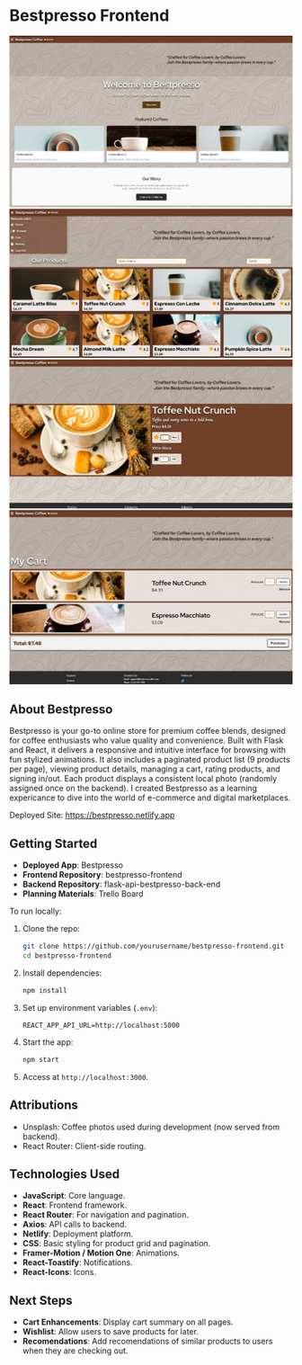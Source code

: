 # Bestpresso Frontend
![p1](public/s1.png)
![p2](public/s2.png)
![p4](public/s4.png)
![p5](public/s5.png)
## About Bestpresso

Bestpresso is your go-to online store for premium coffee blends, designed for coffee enthusiasts who value quality and convenience. Built with Flask and React, it delivers a responsive and intuitive interface for browsing with fun stylized animations. It also includes a paginated product list (9 products per page), viewing product details, managing a cart, rating products, and signing in/out. Each product displays a consistent local photo (randomly assigned once on the backend). I created Bestpresso as a learning expericance to dive into the world of e-commerce and digital marketplaces.

Deployed Site: https://bestpresso.netlify.app

## Getting Started

- **Deployed App**: Bestpresso
- **Frontend Repository**: bestpresso-frontend
- **Backend Repository**: flask-api-bestpresso-back-end
- **Planning Materials**: Trello Board

To run locally:

1. Clone the repo:

   ```bash
   git clone https://github.com/yourusername/bestpresso-frontend.git
   cd bestpresso-frontend
   ```

2. Install dependencies:

   ```bash
   npm install
   ```

3. Set up environment variables (`.env`):

   ```
   REACT_APP_API_URL=http://localhost:5000
   ```

4. Start the app:

   ```bash
   npm start
   ```

5. Access at `http://localhost:3000`.

## Attributions

- Unsplash: Coffee photos used during development (now served from backend).
- React Router: Client-side routing.

## Technologies Used

- **JavaScript**: Core language.
- **React**: Frontend framework.
- **React Router**: For navigation and pagination.
- **Axios**: API calls to backend.
- **Netlify**: Deployment platform.
- **CSS**: Basic styling for product grid and pagination.
- **Framer-Motion / Motion One**: Animations.
- **React-Toastify**: Notifications.
- **React-Icons**: Icons.

## Next Steps

- **Cart Enhancements**: Display cart summary on all pages.
- **Wishlist**: Allow users to save products for later.
- **Recomendations**: Add recomendations of similar products to users when they are checking out.